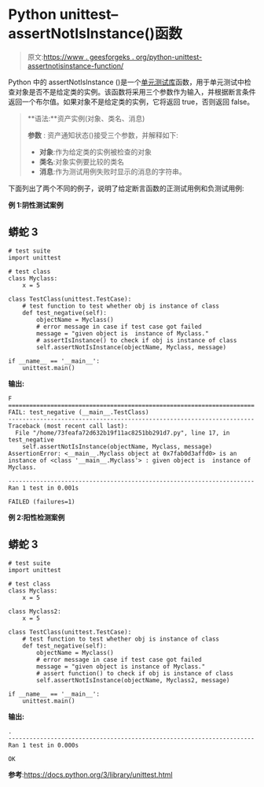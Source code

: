 # Python unittest–assertNotIsInstance()函数

> 原文:[https://www . geesforgeks . org/python-unittest-assertnotisinstance-function/](https://www.geeksforgeeks.org/python-unittest-assertnotisinstance-function/)

Python 中的 assertNotIsInstance ()是一个[单元测试库](https://www.geeksforgeeks.org/unit-testing-python-unittest/)函数，用于单元测试中检查对象是否不是给定类的实例。该函数将采用三个参数作为输入，并根据断言条件返回一个布尔值。如果对象不是给定类的实例，它将返回 true，否则返回 false。

> **语法:**资产实例(对象、类名、消息)
> 
> **参数** : 资产通知状态()接受三个参数，并解释如下:
> 
> *   **对象**:作为给定类的实例被检查的对象
> *   **类名**:对象实例要比较的类名
> *   **消息**:作为测试用例失败时显示的消息的字符串。

下面列出了两个不同的例子，说明了给定断言函数的正测试用例和负测试用例:

**例 1:阴性测试案例**

## 蟒蛇 3

```
# test suite
import unittest

# test class
class Myclass:
    x = 5

class TestClass(unittest.TestCase):
    # test function to test whether obj is instance of class
    def test_negative(self):
        objectName = Myclass()
        # error message in case if test case got failed
        message = "given object is  instance of Myclass."
        # assertIsInstance() to check if obj is instance of class
        self.assertNotIsInstance(objectName, Myclass, message)

if __name__ == '__main__':
    unittest.main()
```

**输出:**

```
F
======================================================================
FAIL: test_negative (__main__.TestClass)
----------------------------------------------------------------------
Traceback (most recent call last):
  File "/home/73feafa72d632b19f11ac8251bb291d7.py", line 17, in test_negative
    self.assertNotIsInstance(objectName, Myclass, message)
AssertionError: <__main__.Myclass object at 0x7fab0d3affd0> is an instance of <class '__main__.Myclass'> : given object is  instance of Myclass.

----------------------------------------------------------------------
Ran 1 test in 0.001s

FAILED (failures=1)

```

**例 2:阳性检测案例**

## 蟒蛇 3

```
# test suite
import unittest

# test class
class Myclass:
    x = 5

class Myclass2:
    x = 5

class TestClass(unittest.TestCase):
    # test function to test whether obj is instance of class
    def test_negative(self):
        objectName = Myclass()
        # error message in case if test case got failed
        message = "given object is instance of Myclass."
        # assert function() to check if obj is instance of class
        self.assertNotIsInstance(objectName, Myclass2, message)

if __name__ == '__main__':
    unittest.main()
```

**输出:**

```
.
----------------------------------------------------------------------
Ran 1 test in 0.000s

OK

```

**参考**:https://docs.python.org/3/library/unittest.html